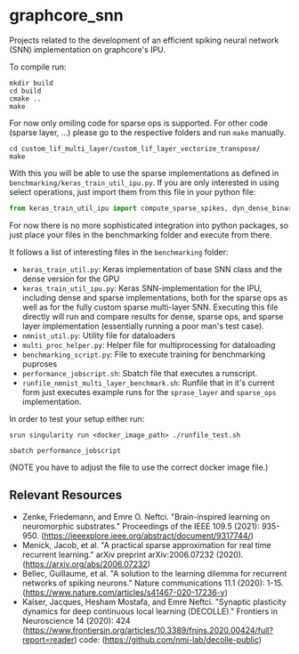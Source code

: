 # graphcore_snn

Projects related to the development of an efficient spiking neural network (SNN) implementation on graphcore's IPU.

To compile run:

```console
mkdir build
cd build
cmake ..
make
```

For now only omiling code for sparse ops is supported. For other code (sparse layer, ...) please go to the respective folders and run `make` manually.

```console
cd custom_lif_multi_layer/custom_lif_layer_vectorize_transpose/
make
```

With this you will be able to use the sparse implementations as defined in `benchmarking/keras_train_util_ipu.py`.
If you are only interested in using select operations, just import them from this file in your python file:

```python
from keras_train_util_ipu import compute_sparse_spikes, dyn_dense_binary_sparse_matmul_op
```

For now there is no more sophisticated integration into python packages, so just place your files in the benchmarking folder and execute from there. 

It follows a list of interesting files in the `benchmarking` folder:
- `keras_train_util.py`: Keras implementation of base SNN class and the dense version for the GPU
- `keras_train_util_ipu.py`: Keras SNN-implementation for the IPU, including dense and sparse implementations, both for the sparse ops as well as for the fully custom sparse multi-layer SNN. Executing this file directly will run and compare results for dense, sparse ops, and sparse layer implementation (essentially running a poor man's test case).
- `nmnist_util.py`: Utility file for dataloaders
- `multi_proc_helper.py`: Helper file for multiprocessing for dataloading
- `benchmarking_script.py`: File to execute training for benchmarking puproses
- `performance_jobscript.sh`: Sbatch file that executes a runscript.
- `runfile_nmnist_multi_layer_benchmark.sh`: Runfile that in it's current form just executes example runs for the `sprase_layer` and `sparse_ops` implementation.

In order to test your setup either run:

```console
srun singularity run <docker_image_path> ./runfile_test.sh
```

```console
sbatch performance_jobscript
```
(NOTE you have to adjust the file to use the correct docker image file.)









## Relevant Resources
- Zenke, Friedemann, and Emre O. Neftci. "Brain-inspired learning on neuromorphic substrates." Proceedings of the IEEE 109.5 (2021): 935-950. (https://ieeexplore.ieee.org/abstract/document/9317744/)
- Menick, Jacob, et al. "A practical sparse approximation for real time recurrent learning." arXiv preprint arXiv:2006.07232 (2020). (https://arxiv.org/abs/2006.07232)
- Bellec, Guillaume, et al. "A solution to the learning dilemma for recurrent networks of spiking neurons." Nature communications 11.1 (2020): 1-15. (https://www.nature.com/articles/s41467-020-17236-y)
- Kaiser, Jacques, Hesham Mostafa, and Emre Neftci. "Synaptic plasticity dynamics for deep continuous local learning (DECOLLE)." Frontiers in Neuroscience 14 (2020): 424 (https://www.frontiersin.org/articles/10.3389/fnins.2020.00424/full?report=reader) code: (https://github.com/nmi-lab/decolle-public)
